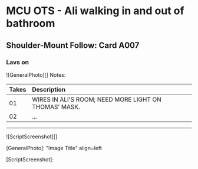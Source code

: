 # MCU OTS - Ali walking in and out of bathroom

## Shoulder-Mount Follow: Card A007

### Lavs on 

![GeneralPhoto][]
Notes: 

| Takes | Description |
|:---|:----|
| 01 | WIRES IN ALI'S ROOM; NEED MORE LIGHT ON THOMAS' MASK. |
| 02 | ... |

----

![ScriptScreenshot][]


[GeneralPhoto]:  "Image Title" align=left

[ScriptScreenshot]: 